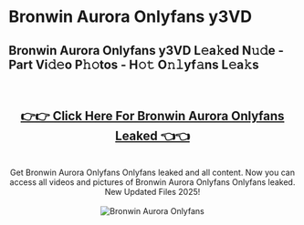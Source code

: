 # Bronwin Aurora Onlyfans y3VD

<h2>Bronwin Aurora Onlyfans y3VD  L𝚎a𝚔ed N𝚞𝚍e - Part Vi𝚍𝚎o P𝚑𝚘tos - H𝚘𝚝 O𝚗𝚕yf𝚊ns L𝚎a𝚔s</h2>
<br>
<div align="center">
<h2><a href="https://213.232.235.80/live/video.php?q=bronwin-aurora-onlyfans" rel="nofollow">👉👉 Click Here For Bronwin Aurora Onlyfans Leaked 👈👈</a></h2>

<br>
Get Bronwin Aurora Onlyfans Onlyfans leaked and all content. Now you can access all videos and pictures of Bronwin Aurora Onlyfans Onlyfans leaked. New Updated Files 2025!
<br>
<br>
<a href="https://213.232.235.80/live/video.php?q=bronwin-aurora-onlyfans" rel="nofollow" data-target="animated-image.originalLink"><img src="https://i.imgur.com/dJHk4Zq.gif" alt="Bronwin Aurora Onlyfans" style="max-width: 100%; display: inline-block;" data-target="animated-image.originalImage"></a>
</div>
<br>